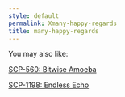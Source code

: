 ```yaml
---
style: default
permalink: Xmany-happy-regards
title: many-happy-regards
---
```

You may also like:

[SCP-560: Bitwise Amoeba](http://scp-wiki.net/scp-560)

[SCP-1198: Endless Echo](http://scp-wiki.net/scp-1198)
